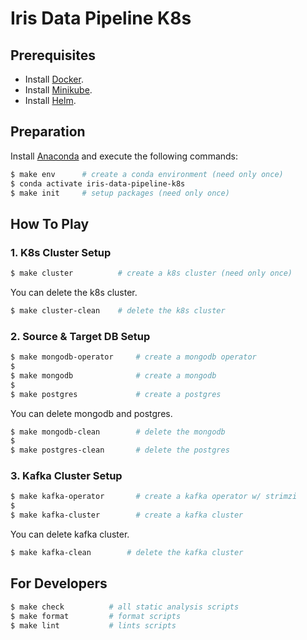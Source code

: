 # Iris Data Pipeline K8s

## Prerequisites

- Install [Docker](https://docs.docker.com/engine/install/).
- Install [Minikube](https://minikube.sigs.k8s.io/docs/start/).
- Install [Helm](https://helm.sh/docs/intro/install/).

## Preparation

Install [Anaconda](https://docs.anaconda.com/anaconda/install/index.html) and execute the following commands:

```bash
$ make env      # create a conda environment (need only once)
$ conda activate iris-data-pipeline-k8s
$ make init     # setup packages (need only once)
```

## How To Play

### 1. K8s Cluster Setup

```bash
$ make cluster          # create a k8s cluster (need only once)
```

You can delete the k8s cluster.

```bash
$ make cluster-clean    # delete the k8s cluster
```

### 2. Source & Target DB Setup

```bash
$ make mongodb-operator     # create a mongodb operator
$
$ make mongodb              # create a mongodb
$
$ make postgres             # create a postgres
```

You can delete mongodb and postgres.

```bash
$ make mongodb-clean        # delete the mongodb
$
$ make postgres-clean       # delete the postgres
```

### 3. Kafka Cluster Setup

```bash
$ make kafka-operator       # create a kafka operator w/ strimzi
$
$ make kafka-cluster        # create a kafka cluster
```

You can delete kafka cluster.

```bash
$ make kafka-clean        # delete the kafka cluster
```

## For Developers

```bash
$ make check          # all static analysis scripts
$ make format         # format scripts
$ make lint           # lints scripts
```
